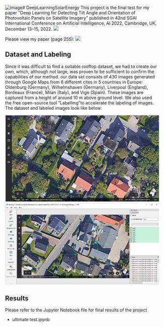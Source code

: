 ![image](https://github.com/Kudo510/DeepLearningSolarEnergy/assets/68633914/9dfe64a7-d8a4-4a65-9188-fa1de117d8f8)# DeepLearningSolarEnergy
This project is the final test for my paper "Deep Learning for Detecting Tilt Angle and Orientation of Photovoltaic Panels on Satellite Imagery" published in 42nd SGAI International Conference on Artificial Intelligence, AI 2022, Cambridge, UK, December 13–15, 2022. <a href="https://link.springer.com/chapter/10.1007/978-3-031-21441-7_18"><img src="https://img.shields.io/badge/PDF-Link-greenlight"/></a>   

Please view my paper (page 255): <a href="DeepLearningSolarEnergy.pdf"><img src="https://img.shields.io/badge/PDF-Paper-red"/></a>  
## Dataset and Labeling

Since it was difficult to find a suitable rooftop dataset, we had to create our own, which, although not large, was proven to be sufficient to confirm the capabilities of our method. 
our data set consists of 430 images generated through Google Maps from 6 different cites in 5 countries in Europe: Oldenburg (Germany), Wilhelmshaven (Germany), Liverpool (England), Bordeaux (France), Milan (Italy), and Vigo (Spain). These images
are captured from a height of around 10 m above ground level. We also used the free open-source tool “LabelImg”to accelerate the labeling of images. The dataset and labeled images look like below:

![](images/Capture1.PNG)
![](images/LabelImg.PNG)

## Results
Please refer to the Jupyter Notebook file for final results of the project
- ultimate test.ipynb
